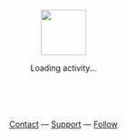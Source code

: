 <div align="center">
	<br>
	<br><br>
	<br>
	<img src="https://enterprise.github.com/assets/spinners/octocat-spinner-128-26a44333917854c6794d55eac947b1277fced54f1f60c5df5d93431db8753bc5.gif" width="80" height="80">
	<p>Loading activity...</p>
	<br>
	<br><br>
	<br>
	<div id="suggestions">
	<a href="https://keybase.io/get/">Contact</a> —
	<a href="https://github.com/sponsors/arzzen?o=esb">Support</a> —
	<a href="https://github.com/arzzen">Follow</a>
	</div>
</div>
